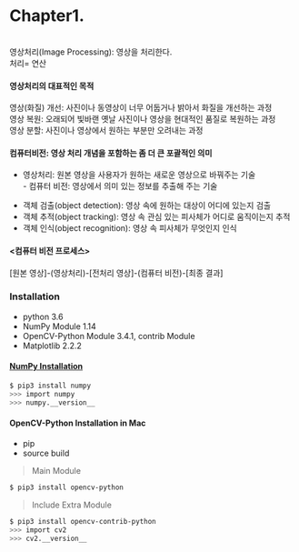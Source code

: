 # Chapter1. 
<br> 영상처리(Image Processing): 영상을 처리한다.
<br> 처리= 연산

#### 영상처리의 대표적인 목적
영상(화질) 개선: 사진이나 동영상이 너무 어둡거나 밝아서 화질을 개선하는 과정
<br> 영상 복원: 오래되어 빛바랜 옛날 사진이나 영상을 현대적인 품질로 복원하는 과정
<br> 영상 분할: 사진이나 영상에서 원하는 부분만 오려내는 과정

#### 컴퓨터비전: 영상 처리 개념을 포함하는 좀 더 큰 포괄적인 의미
- 영상처리: 원본 영상을 사용자가 원하는 새로운 영상으로 바꿔주는 기술
<br> - 컴퓨터 비전: 영상에서 의미 있는 정보를 추출해 주는 기술
* 객체 검출(object detection): 영상 속에 원하는 대상이 어디에 있는지 검출
* 객체 추적(object tracking): 영상 속 관심 있는 피사체가 어디로 움직이는지 추적
* 객체 인식(object recognition): 영상 속 피사체가 무엇인지 인식

#### <컴퓨터 비전 프로세스>
[원본 영상]-(영상처리)-[전처리 영상]-(컴퓨터 비전)-[최종 결과]

### Installation
* python 3.6
* NumPy Module 1.14
* OpenCV-Python Module 3.4.1, contrib Module
* Matplotlib 2.2.2

#### [NumPy Installation](https://pypi.python.org/pypi/numpy)

```bash
$ pip3 install numpy
>>> import numpy
>>> numpy.__version__
```
#### OpenCV-Python Installation in Mac
* pip
* source build

> Main Module
```bash
$ pip3 install opencv-python
```

> Include Extra Module

```bash
$ pip3 install opencv-contrib-python
>>> import cv2
>>> cv2.__version__
```







